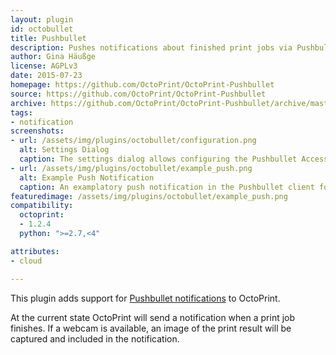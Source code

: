 ```yaml
---
layout: plugin
id: octobullet
title: Pushbullet
description: Pushes notifications about finished print jobs via Pushbullet
author: Gina Häußge
license: AGPLv3
date: 2015-07-23
homepage: https://github.com/OctoPrint/OctoPrint-Pushbullet
source: https://github.com/OctoPrint/OctoPrint-Pushbullet
archive: https://github.com/OctoPrint/OctoPrint-Pushbullet/archive/master.zip
tags:
- notification
screenshots:
- url: /assets/img/plugins/octobullet/configuration.png
  alt: Settings Dialog
  caption: The settings dialog allows configuring the Pushbullet Access Token
- url: /assets/img/plugins/octobullet/example_push.png
  alt: Example Push Notification
  caption: An examplatory push notification in the Pushbullet client for Windows
featuredimage: /assets/img/plugins/octobullet/example_push.png
compatibility:
  octoprint:
  - 1.2.4
  python: ">=2.7,<4"

attributes:
- cloud

---
```


This plugin adds support for [Pushbullet notifications](https://www.pushbullet.com/) to OctoPrint.

At the current state OctoPrint will send a notification when a print job finishes. If a webcam is available, an image
of the print result will be captured and included in the notification.
